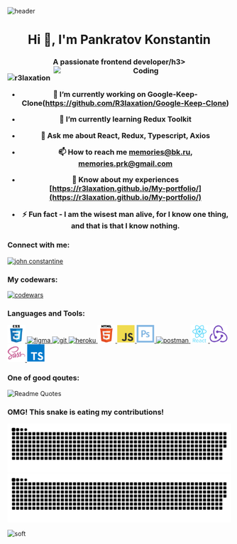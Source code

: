 ![header](https://capsule-render.vercel.app/api?type=waving&color=gradient&height=256&section=header&text=Hello%20Guest!&fontSize=75&animation=fadeIn&fontAlignY=38&desc=Welcome%20to%20my%20GitHub%20profile!%20Put%20stars,%20fork%20and%20contribute!&descAlignY=51&descAlign=62)

<h1 align="center">Hi 👋, I'm Pankratov Konstantin</h1>
<h3 align="center">A passionate frontend developer/h3>


<img align="right" alt="Coding" width="400" src="https://c.tenor.com/2MbU9-633q8AAAAC/jim-carrey-typing.gif">

<p align="left"> <img src="https://komarev.com/ghpvc/?username=r3laxation&label=Profile%20views&color=0e75b6&style=flat" alt="r3laxation" /> </p>

- 🔭 I’m currently working on Google-Keep-Clone(https://github.com/R3laxation/Google-Keep-Clone)

- 🌱 I’m currently learning **Redux Toolkit**

- 💬 Ask me about **React, Redux, Typescript, Axios**

- 📫 How to reach me **memories@bk.ru, memories.prk@gmail.com**

- 📄 Know about my experiences [https://r3laxation.github.io/My-portfolio/](https://r3laxation.github.io/My-portfolio/)

- ⚡ Fun fact -  **I am the wisest man alive, for I know one thing, and that is that I know nothing.**

<h3 align="left">Connect with me:</h3>
<p align="left">
<a href="https://linkedin.com/in/konstantin-pankratov" target="blank"><img align="center" src="https://raw.githubusercontent.com/rahuldkjain/github-profile-readme-generator/master/src/images/icons/Social/linked-in-alt.svg" alt="john constantine" height="30" width="40" /></a>


<h3 align="left">My codewars:</h3>

[![codewars](https://www.codewars.com/users/JohnConstantine/badges/large)](https://www.codewars.com/users/JohnConstantine) 

<h3 align="left">Languages and Tools:</h3>
<p align="left"> <a href="https://www.w3schools.com/css/" target="_blank" rel="noreferrer"> <img src="https://raw.githubusercontent.com/devicons/devicon/master/icons/css3/css3-original-wordmark.svg" alt="css3" width="40" height="40"/> </a> <a href="https://www.figma.com/" target="_blank" rel="noreferrer"> <img src="https://www.vectorlogo.zone/logos/figma/figma-icon.svg" alt="figma" width="40" height="40"/> </a> <a href="https://git-scm.com/" target="_blank" rel="noreferrer"> <img src="https://www.vectorlogo.zone/logos/git-scm/git-scm-icon.svg" alt="git" width="40" height="40"/> </a> <a href="https://heroku.com" target="_blank" rel="noreferrer"> <img src="https://www.vectorlogo.zone/logos/heroku/heroku-icon.svg" alt="heroku" width="40" height="40"/> </a> <a href="https://www.w3.org/html/" target="_blank" rel="noreferrer"> <img src="https://raw.githubusercontent.com/devicons/devicon/master/icons/html5/html5-original-wordmark.svg" alt="html5" width="40" height="40"/> </a> <a href="https://developer.mozilla.org/en-US/docs/Web/JavaScript" target="_blank" rel="noreferrer"> <img src="https://raw.githubusercontent.com/devicons/devicon/master/icons/javascript/javascript-original.svg" alt="javascript" width="40" height="40"/> </a> <a href="https://www.photoshop.com/en" target="_blank" rel="noreferrer"> <img src="https://raw.githubusercontent.com/devicons/devicon/master/icons/photoshop/photoshop-line.svg" alt="photoshop" width="40" height="40"/> </a> <a href="https://postman.com" target="_blank" rel="noreferrer"> <img src="https://www.vectorlogo.zone/logos/getpostman/getpostman-icon.svg" alt="postman" width="40" height="40"/> </a> <a href="https://reactjs.org/" target="_blank" rel="noreferrer"> <img src="https://raw.githubusercontent.com/devicons/devicon/master/icons/react/react-original-wordmark.svg" alt="react" width="40" height="40"/> </a> <a href="https://redux.js.org" target="_blank" rel="noreferrer"> <img src="https://raw.githubusercontent.com/devicons/devicon/master/icons/redux/redux-original.svg" alt="redux" width="40" height="40"/> </a> <a href="https://sass-lang.com" target="_blank" rel="noreferrer"> <img src="https://raw.githubusercontent.com/devicons/devicon/master/icons/sass/sass-original.svg" alt="sass" width="40" height="40"/> </a> <a href="https://www.typescriptlang.org/" target="_blank" rel="noreferrer"> <img src="https://raw.githubusercontent.com/devicons/devicon/master/icons/typescript/typescript-original.svg" alt="typescript" width="40" height="40"/> </a> </p>



<!-- <div><img align="left" src="https://github-readme-stats.vercel.app/api/top-langs?username=r3laxation&show_icons=true&locale=en&layout=compact&theme=gruvbox" alt="r3laxation" /></div>

<div><img align="center" src="https://github-readme-stats.vercel.app/api?username=r3laxation&show_icons=true&hide=prs&locale=en&theme=gruvbox" alt="r3laxation" /></div> -->




<h3 align="left">One of good qoutes:</h3>

![Readme Quotes](https://quotes-github-readme.vercel.app/api?type=horizontal&theme=gruvbox)

<h3 align="left">OMG! This snake is eating my contributions!</h3>

![github contribution grid snake animation](https://raw.githubusercontent.com/R3laxation/R3laxation/output/github-contribution-grid-snake-dark.svg#gh-dark-mode-only)![github contribution grid snake animation](https://raw.githubusercontent.com/teuchezh/teuchezh/output/github-contribution-grid-snake.svg#gh-light-mode-only)


![soft](https://capsule-render.vercel.app/api?type=soft&color=gradient&text=Come%20again!&fontSize=40&animation=twinkling)
